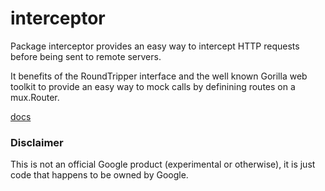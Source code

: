 interceptor
===========

Package interceptor provides an easy way to intercept HTTP requests before
being sent to remote servers.

It benefits of the RoundTripper interface and the well known Gorilla web
toolkit to provide an easy way to mock calls by definining routes on a
mux.Router.

[docs](http://godoc.org/github.com/campoy/tools/interceptor)

### Disclaimer

This is not an official Google product (experimental or otherwise), it is just code that happens to be owned by Google.
